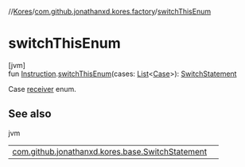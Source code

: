 //[Kores](../../index.md)/[com.github.jonathanxd.kores.factory](index.md)/[switchThisEnum](switch-this-enum.md)

# switchThisEnum

[jvm]\
fun [Instruction](../com.github.jonathanxd.kores/-instruction/index.md).[switchThisEnum](switch-this-enum.md)(cases: [List](https://kotlinlang.org/api/latest/jvm/stdlib/kotlin.collections/-list/index.html)<[Case](../com.github.jonathanxd.kores.base/-case/index.md)>): [SwitchStatement](../com.github.jonathanxd.kores.base/-switch-statement/index.md)

Case [receiver](../com.github.jonathanxd.kores/-instruction/index.md) enum.

## See also

jvm

| | |
|---|---|
| [com.github.jonathanxd.kores.base.SwitchStatement](../com.github.jonathanxd.kores.base/-switch-statement/index.md) |  |
